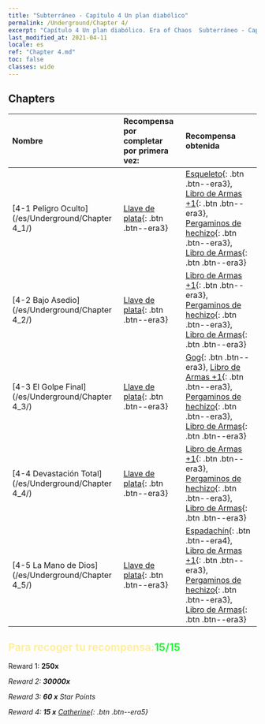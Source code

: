 ```yaml
---
title: "Subterráneo - Capítulo 4 Un plan diabólico"
permalink: /Underground/Chapter 4/
excerpt: "Capítulo 4 Un plan diabólico. Era of Chaos  Subterráneo - Capítulo 4. Un plan diabólico"
last_modified_at: 2021-04-11
locale: es
ref: "Chapter 4.md"
toc: false
classes: wide
---
```


## Chapters

  | Nombre |  Recompensa por completar por primera vez: | Recompensa obtenida |
  |:------------|:------------|:------------| 
  | [4-1 Peligro Oculto](/es/Underground/Chapter 4_1/) | [Llave de plata](/es/Items/con_693/){: .btn .btn--era3} | [Esqueleto](/es/Items/unt_208/){: .btn .btn--era3}, [Libro de Armas +1](/es/Items/mat_25/){: .btn .btn--era3}, [Pergaminos de hechizo](/es/Items/con_694/){: .btn .btn--era3}, [Libro de Armas](/es/Items/mat_18/){: .btn .btn--era3} |
  | [4-2 Bajo Asedio](/es/Underground/Chapter 4_2/) | [Llave de plata](/es/Items/con_693/){: .btn .btn--era3} | [Libro de Armas +1](/es/Items/mat_25/){: .btn .btn--era3}, [Pergaminos de hechizo](/es/Items/con_694/){: .btn .btn--era3}, [Libro de Armas](/es/Items/mat_18/){: .btn .btn--era3} |
  | [4-3 El Golpe Final](/es/Underground/Chapter 4_3/) | [Llave de plata](/es/Items/con_693/){: .btn .btn--era3} | [Gog](/es/Items/unt_227/){: .btn .btn--era3}, [Libro de Armas +1](/es/Items/mat_25/){: .btn .btn--era3}, [Pergaminos de hechizo](/es/Items/con_694/){: .btn .btn--era3}, [Libro de Armas](/es/Items/mat_18/){: .btn .btn--era3} |
  | [4-4 Devastación Total](/es/Underground/Chapter 4_4/) | [Llave de plata](/es/Items/con_693/){: .btn .btn--era3} | [Libro de Armas +1](/es/Items/mat_25/){: .btn .btn--era3}, [Pergaminos de hechizo](/es/Items/con_694/){: .btn .btn--era3}, [Libro de Armas](/es/Items/mat_18/){: .btn .btn--era3} |
  | [4-5 La Mano de Dios](/es/Underground/Chapter 4_5/) | [Llave de plata](/es/Items/con_693/){: .btn .btn--era3} | [Espadachín](/es/Items/unt_193/){: .btn .btn--era4}, [Libro de Armas +1](/es/Items/mat_25/){: .btn .btn--era3}, [Pergaminos de hechizo](/es/Items/con_694/){: .btn .btn--era3}, [Libro de Armas](/es/Items/mat_18/){: .btn .btn--era3} |


## <span style="color: #ffeea0">Para recoger tu recompensa:</span><span style="color: #27f73a">15/15</span>

 Reward 1:  **250x** <i class="fas fa-gem"/>

 Reward 2:  **30000x** <i class="fas fa-coins"/>

 Reward 3: **60 x** Star Points

 Reward 4: **15 x** [Catherine](/es/Items/her_361/){: .btn .btn--era5}

